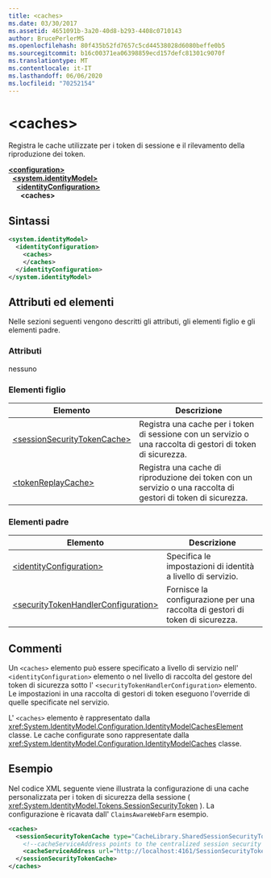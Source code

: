 ```yaml
---
title: <caches>
ms.date: 03/30/2017
ms.assetid: 4651091b-3a20-40d8-b293-4408c0710143
author: BrucePerlerMS
ms.openlocfilehash: 80f435b52fd7657c5cd44538028d6080beffe0b5
ms.sourcegitcommit: b16c00371ea06398859ecd157defc81301c9070f
ms.translationtype: MT
ms.contentlocale: it-IT
ms.lasthandoff: 06/06/2020
ms.locfileid: "70252154"
---
```

# \<caches>
Registra le cache utilizzate per i token di sessione e il rilevamento della riproduzione dei token.  
  
[**\<configuration>**](../configuration-element.md)\
&nbsp;&nbsp;[**\<system.identityModel>**](system-identitymodel.md)\
&nbsp;&nbsp;&nbsp;&nbsp;[**\<identityConfiguration>**](identityconfiguration.md)\
&nbsp;&nbsp;&nbsp;&nbsp;&nbsp;&nbsp;**\<caches>**  
  
## <a name="syntax"></a>Sintassi  
  
```xml  
<system.identityModel>  
  <identityConfiguration>  
    <caches>  
    </caches>  
  </identityConfiguration>  
</system.identityModel>  
```  
  
## <a name="attributes-and-elements"></a>Attributi ed elementi  
 Nelle sezioni seguenti vengono descritti gli attributi, gli elementi figlio e gli elementi padre.  
  
### <a name="attributes"></a>Attributi  
 nessuno  
  
### <a name="child-elements"></a>Elementi figlio  
  
|Elemento|Descrizione|  
|-------------|-----------------|  
|[\<sessionSecurityTokenCache>](sessionsecuritytokencache.md)|Registra una cache per i token di sessione con un servizio o una raccolta di gestori di token di sicurezza.|  
|[\<tokenReplayCache>](tokenreplaycache.md)|Registra una cache di riproduzione dei token con un servizio o una raccolta di gestori di token di sicurezza.|  
  
### <a name="parent-elements"></a>Elementi padre  
  
|Elemento|Descrizione|  
|-------------|-----------------|  
|[\<identityConfiguration>](identityconfiguration.md)|Specifica le impostazioni di identità a livello di servizio.|  
|[\<securityTokenHandlerConfiguration>](securitytokenhandlerconfiguration.md)|Fornisce la configurazione per una raccolta di gestori di token di sicurezza.|  
  
## <a name="remarks"></a>Commenti  
 Un `<caches>` elemento può essere specificato a livello di servizio nell' `<identityConfiguration>` elemento o nel livello di raccolta del gestore del token di sicurezza sotto l' `<securityTokenHandlerConfiguration>` elemento. Le impostazioni in una raccolta di gestori di token eseguono l'override di quelle specificate nel servizio.  
  
 L' `<caches>` elemento è rappresentato dalla <xref:System.IdentityModel.Configuration.IdentityModelCachesElement> classe. Le cache configurate sono rappresentate dalla <xref:System.IdentityModel.Configuration.IdentityModelCaches> classe.  
  
## <a name="example"></a>Esempio  
 Nel codice XML seguente viene illustrata la configurazione di una cache personalizzata per i token di sicurezza della sessione ( <xref:System.IdentityModel.Tokens.SessionSecurityToken> ). La configurazione è ricavata dall' `ClaimsAwareWebFarm` esempio.  
  
```xml  
<caches>  
  <sessionSecurityTokenCache type="CacheLibrary.SharedSessionSecurityTokenCache, CacheLibrary">  
    <!--cacheServiceAddress points to the centralized session security token cache service running in the web farm.-->  
    <cacheServiceAddress url="http://localhost:4161/SessionSecurityTokenCacheService.svc" />  
  </sessionSecurityTokenCache>  
</caches>  
```
